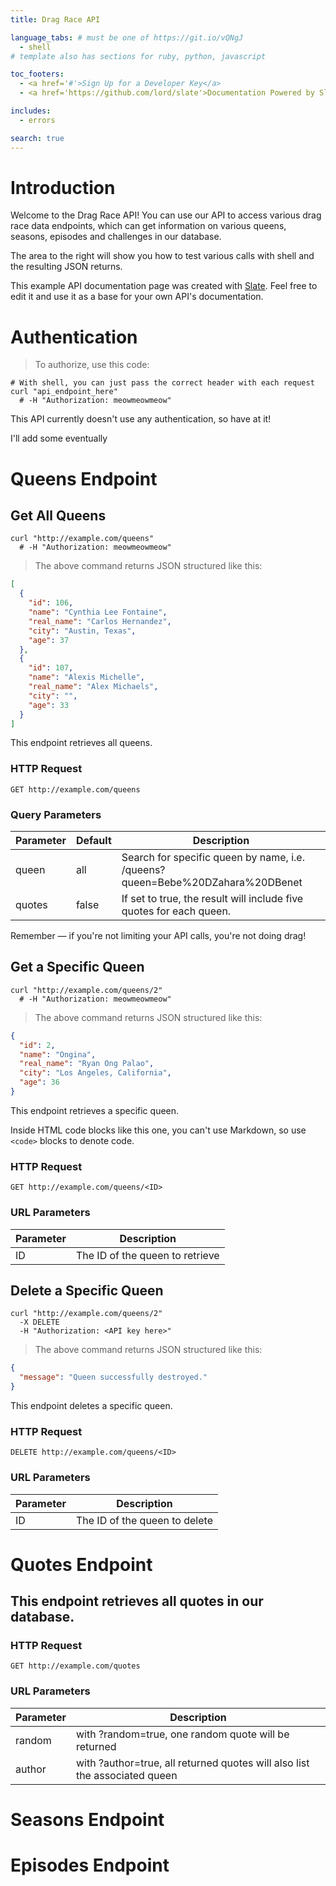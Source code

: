 ```yaml
---
title: Drag Race API

language_tabs: # must be one of https://git.io/vQNgJ
  - shell
# template also has sections for ruby, python, javascript

toc_footers:
  - <a href='#'>Sign Up for a Developer Key</a>
  - <a href='https://github.com/lord/slate'>Documentation Powered by Slate</a>

includes:
  - errors

search: true
---
```


# Introduction

Welcome to the Drag Race API! You can use our API to access various drag race data endpoints, which can get information on various queens, seasons, episodes and challenges in our database.

The area to the right will show you how to test various calls with shell and the resulting JSON returns.

This example API documentation page was created with [Slate](https://github.com/lord/slate). Feel free to edit it and use it as a base for your own API's documentation.

# Authentication

> To authorize, use this code:

<!-- ```ruby
require 'kittn'

api = Kittn::APIClient.authorize!('meowmeowmeow')
```

```python
import kittn

api = kittn.authorize('meowmeowmeow')
``` -->

```shell
# With shell, you can just pass the correct header with each request
curl "api_endpoint_here"
  # -H "Authorization: meowmeowmeow"
```

<!-- ```javascript
const kittn = require('kittn');

let api = kittn.authorize('meowmeowmeow');
``` -->

<!-- > Make sure to replace `meowmeowmeow` with your API key. -->

This API currently doesn't use any authentication, so have at it!

<!-- Kittn expects for the API key to be included in all API requests to the server in a header that looks like the following:

`Authorization: meowmeowmeow` -->

<aside class="notice">
I'll add some eventually
</aside>

# Queens Endpoint

## Get All Queens

<!-- ```ruby
require 'kittn'

api = Kittn::APIClient.authorize!('meowmeowmeow')
api.kittens.get
```

```python
import kittn

api = kittn.authorize('meowmeowmeow')
api.kittens.get()
``` -->

```shell
curl "http://example.com/queens"
  # -H "Authorization: meowmeowmeow"
```

<!-- ```javascript
const kittn = require('kittn');

let api = kittn.authorize('meowmeowmeow');
let kittens = api.kittens.get();
``` -->

> The above command returns JSON structured like this:

```json
[
  {
    "id": 106,
    "name": "Cynthia Lee Fontaine",
    "real_name": "Carlos Hernandez",
    "city": "Austin, Texas",
    "age": 37
  },
  {
    "id": 107,
    "name": "Alexis Michelle",
    "real_name": "Alex Michaels",
    "city": "",
    "age": 33
  }
]
```

This endpoint retrieves all queens.

### HTTP Request

`GET http://example.com/queens`

### Query Parameters

Parameter | Default | Description
--------- | ------- | -----------
queen | all | Search for specific queen by name, i.e. /queens?queen=Bebe%20DZahara%20DBenet
quotes | false | If set to true, the result will include five quotes for each queen.

<aside class="success">
Remember — if you're not limiting your API calls, you're not doing drag!
</aside>

## Get a Specific Queen

<!-- ```ruby
require 'kittn'

api = Kittn::APIClient.authorize!('meowmeowmeow')
api.kittens.get(2)
```

```python
import kittn

api = kittn.authorize('meowmeowmeow')
api.kittens.get(2)
``` -->

```shell
curl "http://example.com/queens/2"
  # -H "Authorization: meowmeowmeow"
```

<!-- ```javascript
const kittn = require('kittn');

let api = kittn.authorize('meowmeowmeow');
let max = api.kittens.get(2);
``` -->

> The above command returns JSON structured like this:

```json
{
  "id": 2,
  "name": "Ongina",
  "real_name": "Ryan Ong Palao",
  "city": "Los Angeles, California",
  "age": 36
}
```

This endpoint retrieves a specific queen.

<aside class="warning">Inside HTML code blocks like this one, you can't use Markdown, so use <code>&lt;code&gt;</code> blocks to denote code.</aside>

### HTTP Request

`GET http://example.com/queens/<ID>`

### URL Parameters

Parameter | Description
--------- | -----------
ID | The ID of the queen to retrieve

## Delete a Specific Queen

<!-- ```ruby
require 'kittn'

api = Kittn::APIClient.authorize!('meowmeowmeow')
api.kittens.delete(2)
```

```python
import kittn

api = kittn.authorize('meowmeowmeow')
api.kittens.delete(2)
``` -->

```shell
curl "http://example.com/queens/2"
  -X DELETE
  -H "Authorization: <API key here>"
```

<!-- ```javascript
const kittn = require('kittn');

let api = kittn.authorize('meowmeowmeow');
let max = api.kittens.delete(2);
``` -->

> The above command returns JSON structured like this:

```json
{
  "message": "Queen successfully destroyed."
}
```

This endpoint deletes a specific queen.

### HTTP Request

`DELETE http://example.com/queens/<ID>`

### URL Parameters

Parameter | Description
--------- | -----------
ID | The ID of the queen to delete

# Quotes Endpoint

## This endpoint retrieves all quotes in our database.

### HTTP Request
`GET http://example.com/quotes`

### URL Parameters

Parameter | Description
--------- | -----------
random | with ?random=true, one random quote will be returned
author | with ?author=true, all returned quotes will also list the associated queen

# Seasons Endpoint

# Episodes Endpoint
